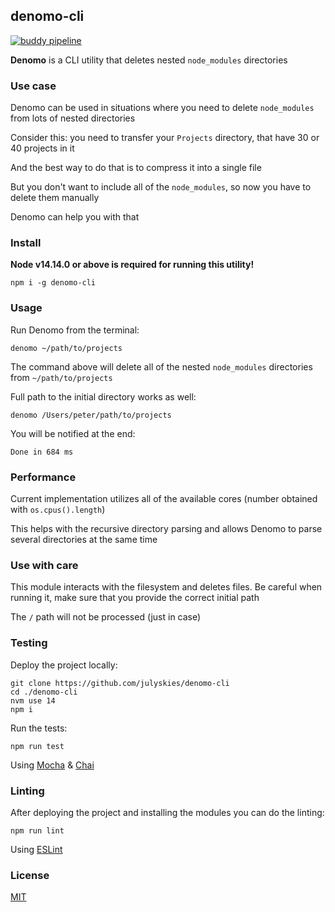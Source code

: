 ## denomo-cli

[![buddy pipeline](https://app.buddy.works/julyskies/denomo-cli/pipelines/pipeline/368812/badge.svg?token=b92451d5bad146677bf923a48c678d65e61449fe46d76eb42b79973597af5019 "buddy pipeline")](https://app.buddy.works/julyskies/denomo-cli/pipelines/pipeline/368812)

**Denomo** is a CLI utility that deletes nested `node_modules` directories

### Use case

Denomo can be used in situations where you need to delete `node_modules` from lots of nested directories

Consider this: you need to transfer your `Projects` directory, that have 30 or 40 projects in it

And the best way to do that is to compress it into a single file

But you don't want to include all of the `node_modules`, so now you have to delete them manually

Denomo can help you with that

### Install

**Node v14.14.0 or above is required for running this utility!** 

```shell script
npm i -g denomo-cli
```

### Usage

Run Denomo from the terminal:

```shell script
denomo ~/path/to/projects
```

The command above will delete all of the nested `node_modules` directories from `~/path/to/projects`

Full path to the initial directory works as well:

```shell script
denomo /Users/peter/path/to/projects
```

You will be notified at the end:

```text
Done in 684 ms
```

### Performance

Current implementation utilizes all of the available cores (number obtained with `os.cpus().length`)

This helps with the recursive directory parsing and allows Denomo to parse several directories at the same time

### Use with care

This module interacts with the filesystem and deletes files. Be careful when running it, make sure that you provide the correct initial path

The `/` path will not be processed (just in case)

### Testing

Deploy the project locally:

```shell script
git clone https://github.com/julyskies/denomo-cli
cd ./denomo-cli
nvm use 14
npm i
```

Run the tests:

```shell script
npm run test
```

Using [Mocha](https://mochajs.org) & [Chai](https://www.chaijs.com)

### Linting

After deploying the project and installing the modules you can do the linting:

```shell script
npm run lint
```

Using [ESLint](https://www.npmjs.com/package/eslint)

### License

[MIT](./LICENSE.md)
